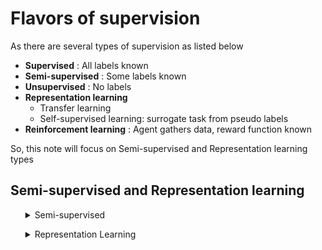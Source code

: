 # Flavors of supervision

As there are several types of supervision as listed below

- **Supervised** : All labels known 
- **Semi-supervised** : Some labels known
- **Unsupervised** : No labels
- **Representation learning**
  - Transfer learning
  - Self-supervised learning: surrogate task from pseudo labels
- **Reinforcement learning** : Agent gathers data, reward function known

So, this note will focus on Semi-supervised and Representation learning types
    
## Semi-supervised and Representation learning

<ul><details>
<summary> Semi-supervised </summary>
Some labels known

### Idea 1: Bootstrapping with self-training

- Use a trained classifier on new data to get fake labels
- Filter data with high scores (confidence estimate)
- Train/ adapt with filtered data

**Caveats:**

 - Scores cannot be trusted (ranking can be trusted)
 - Learning from same errorful data
 - If new data is quite different from the data used to train the classifier, classifier performance is bad 

### Idea 2: Tri-training

- Train 3 models with different subset of source data, if two models agree on a label on target data, add this data to train the third
- If all three models agree, it might be an easy data point, not so useful, only use data when two agree and the third disagree, by putting the
  data to the third people who disagree to learn them **(Tri-training with disagreement)**


### Note on label
- Psuedo labal (further reading on [Google 's Pseudo Label Is Better Than Human Label](https://arxiv.org/pdf/2203.12668.pdf))
- Soft label: A:80% B:20% this is the new way of labels that modern techniques try to use instead of hard label (k-mean vs GMM)


</ul></details>



<ul><details>
<summary> Representation Learning </summary>
        
 ## **Finding a magical function f()**  

###  use a supervised model and extract hidden values from the network <br>
    
**Drawbacks**: need labelled data

### use unsupervised (Autoencoder)

the concept is encoding itself then decoding itself, after that train network with L2 loss calculated from input and output as picture shown below

![Alt text](https://github.com/RadchaneepornC/DeepLearning/blob/main/images/Autoencoder.png)

**There are many ways to help with a supervised task e.g. recognition**

- Append the input with the code from the encoder
- Stick a classifier on top of the encode (can even be a linear classifier-liner probe)
- Used for pretaining a network <br>
  


<ul><details>
    <summary> Transfer Learning </summary>

- The concept of transfer learning is utilizing the trained network captured good representation to initialize a new network for a different tasks
- The way we take the networks trained on a different domain for a different source task to adapt it to our domain for our target tasks called **fine-tune**
        
</details></ul>
<ul><details>
<summary> Self-supervised learning </summary>
        Surrogate task from pseudo labels
  </details></ul>


  </ul></details>
